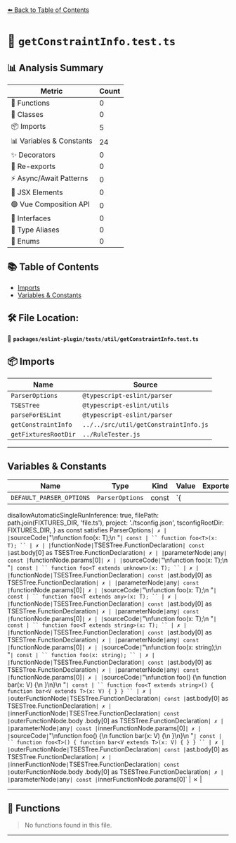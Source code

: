 [⬅️ Back to Table of Contents](../../../../index.md)

# 📄 `getConstraintInfo.test.ts`

## 📊 Analysis Summary

| Metric | Count |
|--------|-------|
| 🔧 Functions | 0 |
| 🧱 Classes | 0 |
| 📦 Imports | 5 |
| 📊 Variables & Constants | 24 |
| ✨ Decorators | 0 |
| 🔄 Re-exports | 0 |
| ⚡ Async/Await Patterns | 0 |
| 💠 JSX Elements | 0 |
| 🟢 Vue Composition API | 0 |
| 📐 Interfaces | 0 |
| 📑 Type Aliases | 0 |
| 🎯 Enums | 0 |

## 📚 Table of Contents

- [Imports](#imports)
- [Variables & Constants](#variables-constants)

## 🛠️ File Location:
📂 **`packages/eslint-plugin/tests/util/getConstraintInfo.test.ts`**

## 📦 Imports

| Name | Source |
|------|--------|
| `ParserOptions` | `@typescript-eslint/parser` |
| `TSESTree` | `@typescript-eslint/utils` |
| `parseForESLint` | `@typescript-eslint/parser` |
| `getConstraintInfo` | `../../src/util/getConstraintInfo.js` |
| `getFixturesRootDir` | `../RuleTester.js` |


---

## Variables & Constants

| Name | Type | Kind | Value | Exported |
|------|------|------|-------|----------|
| `DEFAULT_PARSER_OPTIONS` | `ParserOptions` | const | `{
  disallowAutomaticSingleRunInference: true,
  filePath: path.join(FIXTURES_DIR, 'file.ts'),
  project: './tsconfig.json',
  tsconfigRootDir: FIXTURES_DIR,
} as const satisfies ParserOptions` | ✗ |
| `sourceCode` | `"\nfunction foo<T>(x: T);\n    "` | const | ``
function foo<T>(x: T);
    `` | ✗ |
| `functionNode` | `TSESTree.FunctionDeclaration` | const | `ast.body[0] as TSESTree.FunctionDeclaration` | ✗ |
| `parameterNode` | `any` | const | `functionNode.params[0]` | ✗ |
| `sourceCode` | `"\nfunction foo<T extends unknown>(x: T);\n    "` | const | ``
function foo<T extends unknown>(x: T);
    `` | ✗ |
| `functionNode` | `TSESTree.FunctionDeclaration` | const | `ast.body[0] as TSESTree.FunctionDeclaration` | ✗ |
| `parameterNode` | `any` | const | `functionNode.params[0]` | ✗ |
| `sourceCode` | `"\nfunction foo<T extends any>(x: T);\n    "` | const | ``
function foo<T extends any>(x: T);
    `` | ✗ |
| `functionNode` | `TSESTree.FunctionDeclaration` | const | `ast.body[0] as TSESTree.FunctionDeclaration` | ✗ |
| `parameterNode` | `any` | const | `functionNode.params[0]` | ✗ |
| `sourceCode` | `"\nfunction foo<T extends string>(x: T);\n    "` | const | ``
function foo<T extends string>(x: T);
    `` | ✗ |
| `functionNode` | `TSESTree.FunctionDeclaration` | const | `ast.body[0] as TSESTree.FunctionDeclaration` | ✗ |
| `parameterNode` | `any` | const | `functionNode.params[0]` | ✗ |
| `sourceCode` | `"\nfunction foo(x: string);\n    "` | const | ``
function foo(x: string);
    `` | ✗ |
| `functionNode` | `TSESTree.FunctionDeclaration` | const | `ast.body[0] as TSESTree.FunctionDeclaration` | ✗ |
| `parameterNode` | `any` | const | `functionNode.params[0]` | ✗ |
| `sourceCode` | `"\nfunction foo<T extends string>() {\n  function bar<V extends T>(x: V) {\n  }\n}\n    "` | const | ``
function foo<T extends string>() {
  function bar<V extends T>(x: V) {
  }
}
    `` | ✗ |
| `outerFunctionNode` | `TSESTree.FunctionDeclaration` | const | `ast.body[0] as TSESTree.FunctionDeclaration` | ✗ |
| `innerFunctionNode` | `TSESTree.FunctionDeclaration` | const | `outerFunctionNode.body
      .body[0] as TSESTree.FunctionDeclaration` | ✗ |
| `parameterNode` | `any` | const | `innerFunctionNode.params[0]` | ✗ |
| `sourceCode` | `"\nfunction foo<T>() {\n  function bar<V extends T>(x: V) {\n  }\n}\n    "` | const | ``
function foo<T>() {
  function bar<V extends T>(x: V) {
  }
}
    `` | ✗ |
| `outerFunctionNode` | `TSESTree.FunctionDeclaration` | const | `ast.body[0] as TSESTree.FunctionDeclaration` | ✗ |
| `innerFunctionNode` | `TSESTree.FunctionDeclaration` | const | `outerFunctionNode.body
      .body[0] as TSESTree.FunctionDeclaration` | ✗ |
| `parameterNode` | `any` | const | `innerFunctionNode.params[0]` | ✗ |


---

## 🔧 Functions

> No functions found in this file.


---